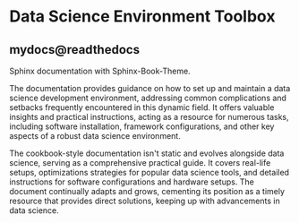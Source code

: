 # Data Science Environment Toolbox
## mydocs@readthedocs

Sphinx documentation with Sphinx-Book-Theme.

The documentation provides guidance on how to set up and maintain a data science development environment, addressing common complications and setbacks frequently encountered in this dynamic field. It offers valuable insights and practical instructions, acting as a resource for numerous tasks, including software installation, framework configurations, and other key aspects of a robust data science environment.

The cookbook-style documentation isn't static and evolves alongside data science, serving as a comprehensive practical guide. It covers real-life setups, optimizations strategies for popular data science tools, and detailed instructions for software configurations and hardware setups. The document continually adapts and grows, cementing its position as a timely resource that provides direct solutions, keeping up with advancements in data science.
